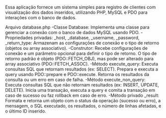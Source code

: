 Essa aplicação fornece um sistema simples para registro de clientes com visualização dos dados inseridos, utilizando PHP, MySQL e PDO para interações com o banco de dados.

Arquivo database.php
-Classe Database: Implementa uma classe para gerenciar a conexão com o banco de dados MySQL usando PDO.
-Propriedades privadas: _host, _database, _username, _password, _return_type: Armazenam as configurações de conexão e o tipo de retorno (objetos ou array associativo).
-Construtor: Recebe configurações de conexão e um parâmetro opcional para definir o tipo de retorno. O tipo de retorno padrão é objeto (PDO::FETCH_OBJ), mas pode ser alterado para array associativo (PDO::FETCH_ASSOC).
-Método execute_query: Executa consultas SQL que retornam resultados (ex: SELECT). 
Prepara e executa a query usando PDO::prepare e PDO::execute.
Retorna os resultados da consulta ou um erro em caso de falha.
-Método execute_non_query: Executa consultas SQL que não retornam resultados (ex: INSERT, UPDATE, DELETE).
Inicia uma transação, executa a query e comita a transação em caso de sucesso ou faz rollback em caso de erro.
-Método privado _result: Formata e retorna um objeto com o status da operação (sucesso ou erro), a mensagem, o SQL executado, os resultados, o número de linhas afetadas, e o último ID inserido.


